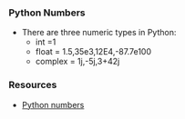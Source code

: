 ### Python Numbers
* There are three numeric types in Python:
  * int =1
  * float = 1.5,35e3,12E4,-87.7e100
  * complex = 1j,-5j,3+42j

### Resources
* [Python numbers](https://www.w3schools.com/python/python_numbers.asp)